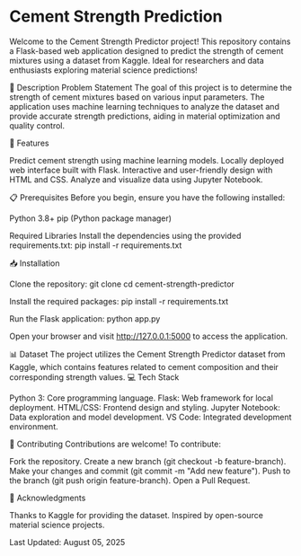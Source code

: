 # Cement Strength Prediction

Welcome to the Cement Strength Predictor project! This repository contains a Flask-based web application designed to predict the strength of cement mixtures using a dataset from Kaggle. Ideal for researchers and data enthusiasts exploring material science predictions!

🎯 Description
Problem Statement
The goal of this project is to determine the strength of cement mixtures based on various input parameters. The application uses machine learning techniques to analyze the dataset and provide accurate strength predictions, aiding in material optimization and quality control.


🚀 Features

Predict cement strength using machine learning models.
Locally deployed web interface built with Flask.
Interactive and user-friendly design with HTML and CSS.
Analyze and visualize data using Jupyter Notebook.


📋 Prerequisites
Before you begin, ensure you have the following installed:

Python 3.8+
pip (Python package manager)

Required Libraries
Install the dependencies using the provided requirements.txt:
pip install -r requirements.txt


📥 Installation

Clone the repository: git clone 
cd cement-strength-predictor


Install the required packages: pip install -r requirements.txt


Run the Flask application: python app.py

Open your browser and visit http://127.0.0.1:5000 to access the application.


📊 Dataset
The project utilizes the Cement Strength Predictor dataset from Kaggle, which contains features related to cement composition and their corresponding strength values. 
💻 Tech Stack

Python 3: Core programming language.
Flask: Web framework for local deployment.
HTML/CSS: Frontend design and styling.
Jupyter Notebook: Data exploration and model development.
VS Code: Integrated development environment.


🤝 Contributing
Contributions are welcome! To contribute:

Fork the repository.
Create a new branch (git checkout -b feature-branch).
Make your changes and commit (git commit -m "Add new feature").
Push to the branch (git push origin feature-branch).
Open a Pull Request.

🙌 Acknowledgments

Thanks to Kaggle for providing the dataset.
Inspired by open-source material science projects.


Last Updated: August 05, 2025
